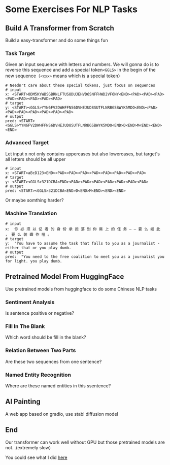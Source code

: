 # Some Exercises For NLP Tasks

## Build  A Transformer from Scratch

Build a easy-transformer and do some things fun

### Task Target

Given an input sequence with letters and numbers. We will gonna do is to reverse this sequence and add a special token`<GGLS>` in the begin of the new sequence（`<xxx>` means which is a special token）

```shell
# Needn't care about these special tokens, just focus on sequences
# input
x: <START>ODM5KYWBSGBRNLFTUS8DUJEHVD6SNFFHWD2VF6NY<END><PAD><PAD><PAD><PAD><PAD><PAD><PAD><PAD>
# target
y: <START><GGLS>YYN6FV2DWHFFNS6DVHEJUD8SUTFLNRBGSBWYK5MDO<END><PAD><PAD><PAD><PAD><PAD><PAD><PAD>
# output
pred: <START><GGLS>YYN6FV2DWHFFNS6DVHEJUD8SUTFLNRBGSBWYK5MDO<END>D<END>M<END><END><END>
```

### Advanced Target

Let input x not only contains uppercases but also lowercases, but target's all letters should be all upper

```
# input
x: <START>aBcD123<END><PAD><PAD><PAD><PAD><PAD><PAD><PAD><PAD>
# target
y: <START><GGLS>321DCBA<END><PAD><PAD><PAD><PAD><PAD><PAD><PAD>
# output
pred: <START><GGLS>321DCBA<END>D<END>M<END><END><END>
```

Or maybe somthing harder?

### Machine Translation

```shell
# input
x:  你 必 须 以 记 者 的 身 份 承 担 落 到 你 肩 上 的 任 务 — — 要 么 如 此 ， 要 么 装 聋 作 哑 。                                               
# target
y:  "You have to assume the task that falls to you as a journalist - either that or you play dumb.                                                             
# output
pred:  "You need to the free coalition to meet you as a journalist you for light. you play dumb.      
```



## Pretrained Model From HuggingFace

Use pretrained models from huggingface to do some Chinese NLP tasks

### Sentiment Analysis

Is sentence positive or negative?

### Fill In The Blank

Which word should be fill in the blank?

### Relation Between Two Parts

Are these two sequences from one sentence?

### Named Entity Recognition

Where are these named entities in this ssentence?



## AI Painting

A web app based on gradio, use stabl diffusion model

## End

Our transformer can work well without GPU but those pretrained models are not...(extremely slow)

You could see what I did [here](https://colab.research.google.com/drive/1jaY8J6lWOmIlZYel7ADKxvR5gFgu_aWd?usp=sharing)
